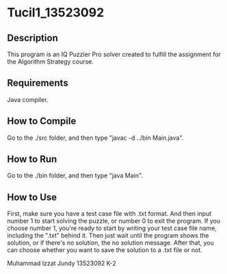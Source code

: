 # Tucil1_13523092

## Description
This program is an IQ Puzzler Pro solver created to fulfill the assignment for the Algorithm Strategy course.

## Requirements
Java compiler.

## How to Compile
Go to the ./src folder, and then type "javac -d ../bin Main.java".

## How to Run
Go to the ./bin folder, and then type "java Main".

## How to Use
First, make sure you have a test case file with .txt format. And then input number 1 to start solving the puzzle, or number 0 to exit the program. If you choose number 1, you're ready to start by writing your test case file name, including the ".txt" behind it. Then just wait until the program shows the solution, or if there's no solution, the no solution message. After that, you can choose whether you want to save the solution to a .txt file or not.

Muhammad Izzat Jundy
13523092
K-2